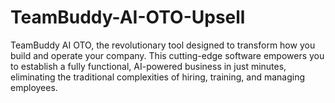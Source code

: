# TeamBuddy-AI-OTO-Upsell
TeamBuddy AI OTO, the revolutionary tool designed to transform how you build and operate your company. This cutting-edge software empowers you to establish a fully functional, AI-powered business in just minutes, eliminating the traditional complexities of hiring, training, and managing employees.
